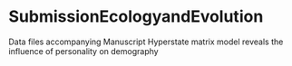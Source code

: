 # SubmissionEcologyandEvolution
Data files accompanying Manuscript Hyperstate matrix model reveals the influence of personality on demography
